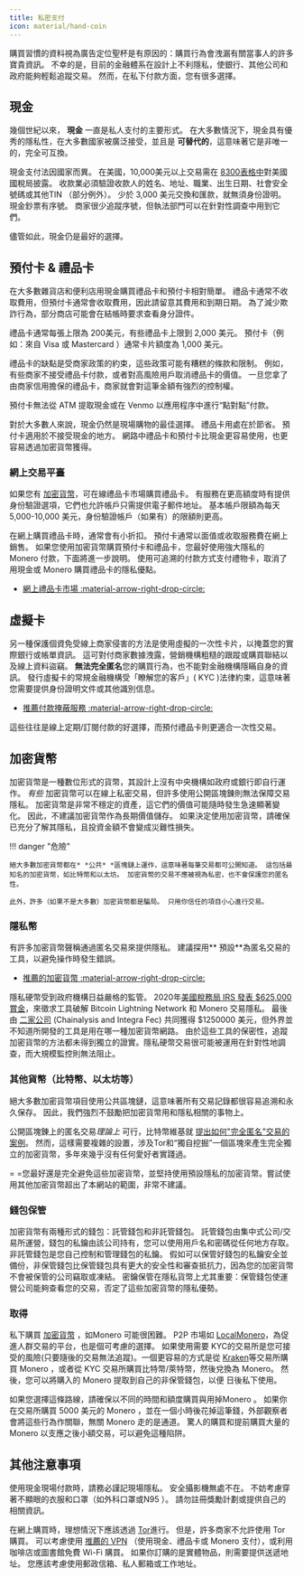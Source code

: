 ```yaml
---
title: 私密支付
icon: material/hand-coin
---
```


購買習慣的資料視為廣告定位聖杯是有原因的：購買行為會洩漏有關當事人的許多寶貴資訊。 不幸的是，目前的金融體系在設計上不利隱私，使銀行、其他公司和政府能夠輕鬆追蹤交易。 然而，在私下付款方面，您有很多選擇。

## 現金

幾個世紀以來， **現金** 一直是私人支付的主要形式。 在大多數情況下，現金具有優秀的隱私性，在大多數國家被廣泛接受，並且是 **可替代的**，這意味著它是非唯一的，完全可互換。

現金支付法因國家而異。 在美國，10,000美元以上交易需在 [8300表格中](https://www.irs.gov/businesses/small-businesses-self-employed/form-8300-and-reporting-cash-payments-of-over-10000)對美國國稅局披露。 收款業必須驗證收款人的姓名、地址、職業、出生日期、社會安全號碼或其他TIN （部分例外）。 少於 3,000 美元交換和匯款，就無須身份證明。 現金鈔票有序號。 商家很少追蹤序號，但執法部門可以在針對性調查中用到它們。

儘管如此，現金仍是最好的選擇。

## 預付卡 & 禮品卡

在大多數雜貨店和便利店用現金購買禮品卡和預付卡相對簡單。 禮品卡通常不收取費用，但預付卡通常會收取費用，因此請留意其費用和到期日期。 為了減少欺詐行為，部分商店可能會在結帳時要求查看身分證件。

禮品卡通常每張上限為 200美元，有些禮品卡上限到 2,000 美元。 預付卡（例如：來自 Visa 或 Mastercard ）通常卡片額度為 1,000 美元。

禮品卡的缺點是受商家政策的約束，這些政策可能有糟糕的條款和限制。 例如，有些商家不接受禮品卡付款，或者對高風險用戶取消禮品卡的價值。 一旦您拿了由商家信用擔保的禮品卡，商家就會對這筆金額有強烈的控制權。

預付卡無法從 ATM 提取現金或在 Venmo 以應用程序中進行“點對點”付款。

對於大多數人來說，現金仍然是現場購物的最佳選擇。 禮品卡用處在於節省。 預付卡適用於不接受現金的地方。 網路中禮品卡和預付卡比現金更容易使用，也更容易透過加密貨幣獲得。

### 網上交易平臺

如果您有 [加密貨幣](../cryptocurrency.md)，可在線禮品卡市場購買禮品卡。 有服務在更高額度時有提供身份驗證選項，它們也允許帳戶只需提供電子郵件地址。 基本帳戶限額為每天 5,000-10,000 美元，身份驗證帳戶（如果有）的限額則更高。

在網上購買禮品卡時，通常會有小折扣。 預付卡通常以面值或收取服務費在網上銷售。 如果您使用加密貨幣購買預付卡和禮品卡，您最好使用強大隱私的 Monero 付款，下面將進一步說明。 使用可追溯的付款方式支付禮物卡，取消了用現金或 Monero 購買禮品卡的隱私優點。

- [網上禮品卡市場 :material-arrow-right-drop-circle:](../financial-services.md#gift-card-marketplaces)

## 虛擬卡

另一種保護個資免受線上商家侵害的方法是使用虛擬的一次性卡片，以掩蓋您的實際銀行或帳單資訊。 這可對付商家數據洩露，營銷機構粗糙的跟蹤或購買聯結以及線上資料盜竊。  **無法完全匿名**您的購買行為，也不能對金融機構隱瞞自身的資訊。  發行虛擬卡的常規金融機構受「瞭解您的客戶」( KYC )法律約束，這意味著您需要提供身份證明文件或其他識別信息。

- [推薦付款掩蔽服務 :material-arrow-right-drop-circle:](../financial-services.md#payment-masking-services)

這些往往是線上定期/訂閱付款的好選擇，而預付禮品卡則更適合一次性交易。

## 加密貨幣

加密貨幣是一種數位形式的貨幣，其設計上沒有中央機構如政府或銀行即自行運作。  *有些* 加密貨幣可以在線上私密交易，但許多使用公開區塊錬則無法保障交易隱私。  加密貨幣是非常不穩定的資產，這它們的價值可能隨時發生急速顯著變化。 因此，不建議加密貨幣作為長期價值儲存。 如果決定使用加密貨幣，請確保已充分了解其隱私，且投資金額不會變成災難性損失。

!!! danger "危險"

    絕大多數加密貨幣都在* *公共* *區塊鏈上運作，這意味著每筆交易都可公開知道。 這包括最知名的加密貨幣，如比特幣和以太坊。 加密貨幣的交易不應被視為私密，也不會保護您的匿名性。
    
    此外，許多（如果不是大多數）加密貨幣都是騙局。 只用你信任的項目小心進行交易。

### 隱私幣

有許多加密貨幣聲稱通過匿名交易來提供隱私。 建議探用** 預設**為匿名交易的工具，以避免操作時發生錯誤。

- [推薦的加密貨幣 :material-arrow-right-drop-circle:](../cryptocurrency.md#coins)

隱私硬幣受到政府機構日益嚴格的監管。 2020年[美國稅務局 IRS 發表 $625,000 賞金](https://www.forbes.com/sites/kellyphillipserb/2020/09/14/irs-will-pay-up-to-625000-if-you-can-crack-monero-other-privacy-coins/?sh=2e9808a085cc)，來徵求工具破解 Bitcoin Lightning Network 和 Monero 交易隱私。 最後由 [二家公司](https://sam.gov/opp/5ab94eae1a8d422e88945b64181c6018/view) (Chainalysis and Integra Fec) 共同獲得 $1250000 美元，但外界並不知道所開發的工具是用在哪一種加密貨幣網路。 由於這些工具的保密性，追蹤加密貨幣的方法都未得到獨立的證實。隱私硬幣交易很可能被運用在針對性地調查，而大規模監控則無法阻止。

### 其他貨幣（比特幣、以太坊等）

絕大多數加密貨幣項目使用公共區塊鏈，這意味著所有交易記錄都很容易追溯和永久保存。 因此，我們強烈不鼓勵把加密貨幣用和隱私相關的事物上。

公開區塊錬上的匿名交易*理論上* 可行，比特幣維基就 [提出如何"完全匿名"交易的案例](https://en.bitcoin.it/wiki/Privacy#Example_-_A_perfectly_private_donation)。 然而，這樣需要複雜的設置，涉及Tor和“獨自挖掘”一個區塊來產生完全獨立的加密貨幣，多年來幾乎沒有任何愛好者實踐過。

= =您最好還是完全避免這些加密貨幣，並堅持使用預設隱私的加密貨幣。嘗試使用其他加密貨幣超出了本網站的範圍，非常不建議。

### 錢包保管

加密貨幣有兩種形式的錢包：託管錢包和非託管錢包。 託管錢包由集中式公司/交易所運營，錢包的私鑰由該公司持有，您可以使用用戶名和密碼從任何地方存取。 非託管錢包是您自己控制和管理錢包的私鑰。 假如可以保管好錢包的私鑰安全並備份，非保管錢包比保管錢包具有更大的安全性和審查抵抗力，因為您的加密貨幣不會被保管的公司竊取或凍結。 密鑰保管在隱私貨幣上尤其重要：保管錢包使運營公司能夠查看您的交易，否定了這些加密貨幣的隱私優勢。

### 取得

私下購買 [加密貨幣](../cryptocurrency.md) ，如Monero 可能很困難。 P2P 市場如 [LocalMonero](https://localmonero.co/)，為促進人群交易的平台，也是個可考慮的選擇。 如果使用需要 KYC的交易所是您可接受的風險(只要隨後的交易無法追蹤)。一個更容易的方式是從 [Kraken](https://kraken.com/)等交易所購買 Monero ，或者從 KYC 交易所購買比特幣/萊特幣，然後兌換為 Monero。 然後，您可以將購入的 Monero 提取到自己的非保管錢包，以便 日後私下使用。

如果您選擇這條路線，請確保以不同的時間和額度購買與用掉Monero 。 如果你在交易所購買 5000 美元的 Monero ，並在一個小時後花掉這筆錢，外部觀察者會將這些行為作關聯，無關 Monero 走的是通道。 驚人的購買和提前購買大量的Monero 以支應之後小額交易，可以避免這種陷阱。

## 其他注意事項

使用現金現場付款時，請務必謹記現場隱私。 安全攝影機無處不在。 不妨考慮穿著不顯眼的衣服和口罩（如外科口罩或N95 ）。 請勿註冊獎勵計劃或提供自己的相關資訊。

在網上購買時，理想情況下應該透過 [Tor](tor-overview.md)進行。 但是，許多商家不允許使用 Tor 購買。 可以考慮使用 [推薦的 VPN](../vpn.md) （使用現金、禮品卡或 Monero 支付），或利用咖啡店或圖書館免費 Wi-Fi 購買。 如果你訂購的是實體物品，則需要提供送遞地址。 您應該考慮使用郵政信箱、私人郵箱或工作地址。
